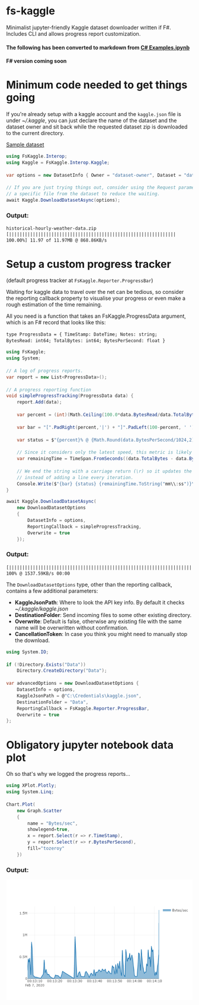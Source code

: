 # fs-kaggle
Minimalist jupyter-friendly Kaggle dataset downloader written if F#. Includes CLI and allows progress report customization.


#### The following has been converted to markdown from [C# Examples.ipynb](https://github.com/SpaceAntelope/fs-kaggle/blob/master/Notebooks/CS%20Example.ipynb)
#### F# version coming soon

# Minimum code needed to get things going

If you're already setup with a kaggle account and the <code>kaggle.json</code> file is under *~/.kaggle*, you can just declare the name of the dataset and the dataset owner and sit back while the requested dataset zip is downloaded to the current directory.

[Sample dataset](https://www.kaggle.com/selfishgene/historical-hourly-weather-data)


```C#
using FsKaggle.Interop;
using Kaggle = FsKaggle.Interop.Kaggle;

var options = new DatasetInfo { Owner = "dataset-owner", Dataset = "dataset-name" };

// If you are just trying things out, consider using the Request parameter to target 
// a specific file from the dataset to reduce the waiting.
await Kaggle.DownloadDatasetAsync(options);    
```
### Output:

    historical-hourly-weather-data.zip [||||||||||||||||||||||||||||||||||||||||||||||||||||||||||||||| 100.00%] 11.97 of 11.97MB @ 868.86KB/s


# Setup a custom progress tracker

(default progress tracker at <code>FsKaggle.Reporter.ProgressBar</code>)

Waiting for kaggle data to travel over the net can be tedious, so consider the reporting callback property to visualise your progress or even make a rough estimation of the time remaining.

All you need is a function that takes an FsKaggle.ProgressData argument, which is an F# record that looks like this:

<code>type ProgressData = { TimeStamp: DateTime; Notes: string; BytesRead: int64; TotalBytes: int64; BytesPerSecond: float }</code>


```C#
using FsKaggle;
using System;

// A log of progress reports.
var report = new List<ProgressData>();

// A progress reporting function
void simpleProgressTracking(ProgressData data) {
    report.Add(data);
        
    var percent = (int)(Math.Ceiling(100.0*data.BytesRead/data.TotalBytes));
    
    var bar = "[".PadRight(percent,'|') + "]".PadLeft(100-percent, ' ');
    
    var status = $"{percent}% @ {Math.Round(data.BytesPerSecond/1024,2)}KB/s";
    
    // Since it considers only the latest speed, this metric is likely to fluctuate wildly.
    var remainingTime = TimeSpan.FromSeconds((data.TotalBytes - data.BytesRead)/data.BytesPerSecond);
    
    // We end the string with a carriage return (\r) so it updates the same line
    // instead of adding a line every iteration.
    Console.Write($"{bar} {status} {remainingTime.ToString("mm\\:ss")}\r");
}
```


```C#
await Kaggle.DownloadDatasetAsync(
    new DownloadDatasetOptions 
    {
        DatasetInfo = options, 
        ReportingCallback = simpleProgressTracking, 
        Overwrite = true 
    });
```
### Output:

    [|||||||||||||||||||||||||||||||||||||||||||||||||||||||||||||||||||||||||||||||||||||||||||||||||||] 100% @ 1537.59KB/s 00:00


The <code>DownloadDatasetOptions</code> type, other than the reporting callback, contains a few additional parameters:
* **KaggleJsonPath**: Where to look the API key info. By default it checks *~/.kaggle/kaggle.json*
* **DestinationFolder**: Send incoming files to some other existing directory.
* **Overwrite**: Default is false, otherwise any existing file with the same name will be overwritten without confirmation.
* **CancellationToken**: In case you think you might need to manually stop the download.


```C#
using System.IO;

if (!Directory.Exists("Data")) 
    Directory.CreateDirectory("Data");

var advancedOptions = new DownloadDatasetOptions {
    DatasetInfo = options,
    KaggleJsonPath = @"C:\Credentials\kaggle.json",
    DestinationFolder = "Data",
    ReportingCallback = FsKaggle.Reporter.ProgressBar,
    Overwrite = true
};
```

# Obligatory jupyter notebook data plot

Oh so that's why we logged the progress reports...


```C#
using XPlot.Plotly;
using System.Linq;

Chart.Plot(
    new Graph.Scatter
    { 
        name = "Bytes/sec", 
        showlegend=true,
        x = report.Select(r => r.TimeStamp), 
        y = report.Select(r => r.BytesPerSecond), 
        fill="tozeroy"
    })
```

### Output:

![alt text](selfishPlot.png "Obligatory jupyter notebook data plot")

